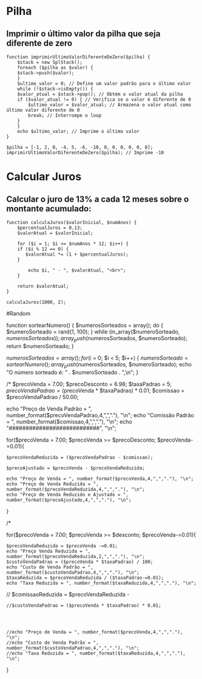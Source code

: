 # Pilha
## Imprimir o último valor da pilha que seja diferente de zero
	function imprimirUltimoValorDiferenteDeZero($pilha) {
	    $stack = new SplStack();
	    foreach ($pilha as $valor) {
		$stack->push($valor);
	    }
	    $ultimo_valor = 0; // Define um valor padrão para o último valor
	    while (!$stack->isEmpty()) {
		$valor_atual = $stack->pop(); // Obtém o valor atual da pilha
		if ($valor_atual != 0) { // Verifica se o valor é diferente de 0
		    $ultimo_valor = $valor_atual; // Armazena o valor atual como último valor diferente de 0
		    break; // Interrompe o loop
		}
	    }
	    echo $ultimo_valor; // Imprime o último valor
	}

	$pilha = [-1, 2, 0, -4, 5, -6, -10, 0, 0, 0, 0, 0, 0];
	imprimirUltimoValorDiferenteDeZero($pilha); // Imprime -10

# Calcular Juros
## Calcular o juro de 13% a cada 12 meses sobre o montante acumulado:

	function calculaJuros($valorInicial, $numAnos) {
	    $percentualJuros = 0.13;
	    $valorAtual = $valorInicial;

	    for ($i = 1; $i <= $numAnos * 12; $i++) {
		if ($i % 12 == 0) {
		   $valorAtual *= (1 + $percentualJuros);
		}

			echo $i, " - ", $valorAtual, "<br>";
	    }

	    return $valorAtual;
	}

	calculaJuros(1000, 2);
#Random

function sortearNumero() {
  $numerosSorteados = array();
  do {
    $numeroSorteado = rand(1, 100);
  } while (in_array($numeroSorteado, $numerosSorteados));
  array_push($numerosSorteados, $numeroSorteado);
  return $numeroSorteado;
}

$numerosSorteados = array();
for ($i = 0; $i < 5; $i++) {
  $numeroSorteado = sortearNumero();
  array_push($numerosSorteados, $numeroSorteado);
  echo "O número sorteado é: " . $numeroSorteado . ",\n";
}

  
  
  
  
/*
$precoVenda = 7.00;
$precoDesconto = 6.98;
$taxaPadrao = 5;
$precoVendaPadrao = ($precoVenda * $taxaPadrao) * 0.01;
$comissao = $precoVendaPadrao / 50.00;

echo "Preço de Venda Padrão = ", number_format($precoVendaPadrao,4,",","."), "\n";
echo "Comissão Padrão = ", number_format($comissao,4,",","."), "\n";
echo "###########################", "\n";


for($precoVenda = 7.00; $precoVenda >= $precoDesconto; $precoVenda-=0.01){
	
	$precoVendaReduzida = ($precoVendaPadrao - $comissao);
	
	$precoAjustado = $precoVenda - $precoVendaReduzida;
	
	echo "Preço de Venda = ", number_format($precoVenda,4,",","."), "\n";
	echo "Preço de Venda Reduzida = ", number_format($precoVendaReduzida,4,",","."), "\n";
	echo "Preço de Venda Reduzido e Ajustado = ", number_format($precoAjustado,4,",","."), "\n";
	
}


/*

for($precoVenda = 7.00; $precoVenda >= $desconto; $precoVenda-=0.01){
	
	$precoVendaReduzida = $precoVenda -=0.01;
	echo "Preço Venda Reduzida = ", number_format($precoVendaReduzida,2,",","."), "\n";
	$custoVendaPadrao = ($precoVenda * $taxaPadrao) / 100;
	echo "Custo de Venda Padrão = ", number_format($custoVendaPadrao,4,",","."), "\n";
	$taxaReduzida = $precoVendaReduzida / ($taxaPadrao-=0.01);
	echo "Taxa Reduzida = ", number_format($taxaReduzida,4,",","."), "\n";

//	$comissaoReduzida = $precoVendaReduzida - 
	
    //$custoVendaPadrao = ($precoVenda * $taxaPadrao) * 0.01;
    
     


	//echo "Preço de Venda = ", number_format($precoVenda,4,",","."), "\n";
    //echo "Custo de Venda Padrão = ", number_format($custoVendaPadrao,4,",","."), "\n";
    //echo "Taxa Reduzida = ", number_format($taxaReduzida,4,",","."), "\n";
   
    
}





